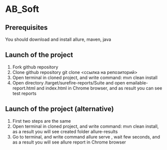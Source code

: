 # AB_Soft
## Prerequisites
You should download and install allure, maven, java

## Launch of the project
1. Fork github repository 
2. Clone github repository git clone <ссылка на репозиторий>
3. Open terminal in cloned project, and write command: mvn clean install
4. Open directory /target/surefire-reports/Suite and open emailable-report.html and index.html in Chrome browser, and as result you can see test reports

## Launch of the project (alternative)
1. First two steps are the same
2. Open terminal in cloned project, and write command: mvn clean install, as a result you will see created folder allure-results
3. Go to terminal, and write command allure serve <path to allure-results>, wait few seconds, and as a result you will see allure report in Chrome browser
